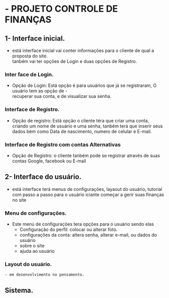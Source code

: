# - PROJETO CONTROLE DE FINANÇAS

## 1- Interface inicial.
- está interface inicial vai conter informações para o cliente de qual a proposta do site. <br>
tanbém vai ter opções de Login e duas opções de Registro. <br>

### Inter face de Login.
- Opção de Login: Está opção é para usuários que já se registraram, O usuário tem as opção de - <br>
recuperar sua conta, e de visualizar sua senha. <br> 

### Interface de Registro.   
- Opção de registro: Está opção o cliente téra que criar uma conta, criando um nome de usuário e uma senha, tanbém terá que inserir seus dados bém como Data de nascimento, numero de celular e E-mail.  

### Interface de Registro com contas Alternativas    
- Opção de Registro: o cliente tanbém pode se registrar através de suas contas Google, facebook ou E-mail

## 2- Interface do usuário.
- está interface terá menus de configurações, layaout do usuário, tutorial com passo a passo para o usuário iciante começar a gerir suas finanças no site

### Menu de configurações.
- Este menú de configurações tera opções para o usuário sendo elas
    - Configuração do perfil: colocar ou alterar foto.  
    - configurações da conta: altera senha, alterar e-mail, ou dados do usuário  
    - sobre o site  
    - ajuda ao usuário

### Layout do usuário.
    - em desenvolvimento no pensamento.

## Sistema.
      


